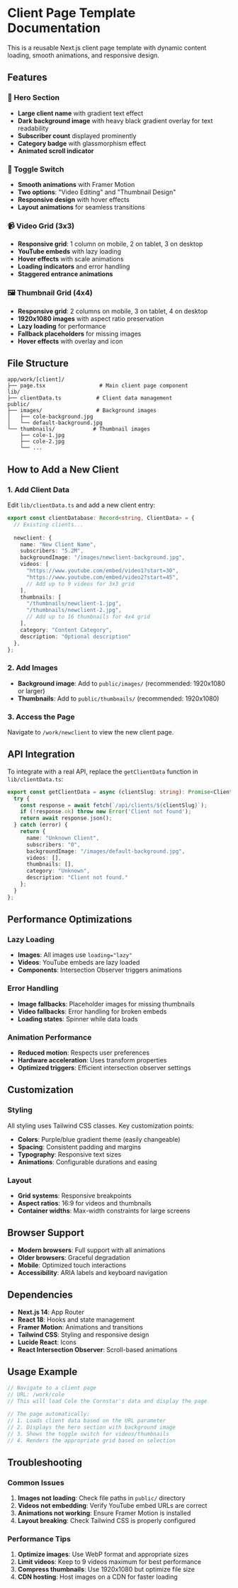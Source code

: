 # Client Page Template Documentation

This is a reusable Next.js client page template with dynamic content loading, smooth animations, and responsive design.

## Features

### 🎯 Hero Section
- **Large client name** with gradient text effect
- **Dark background image** with heavy black gradient overlay for text readability
- **Subscriber count** displayed prominently
- **Category badge** with glassmorphism effect
- **Animated scroll indicator**

### 🔄 Toggle Switch
- **Smooth animations** with Framer Motion
- **Two options**: "Video Editing" and "Thumbnail Design"
- **Responsive design** with hover effects
- **Layout animations** for seamless transitions

### 📹 Video Grid (3x3)
- **Responsive grid**: 1 column on mobile, 2 on tablet, 3 on desktop
- **YouTube embeds** with lazy loading
- **Hover effects** with scale animations
- **Loading indicators** and error handling
- **Staggered entrance animations**

### 🖼️ Thumbnail Grid (4x4)
- **Responsive grid**: 2 columns on mobile, 3 on tablet, 4 on desktop
- **1920x1080 images** with aspect ratio preservation
- **Lazy loading** for performance
- **Fallback placeholders** for missing images
- **Hover effects** with overlay and icon

## File Structure

```
app/work/[client]/
├── page.tsx                 # Main client page component
lib/
├── clientData.ts           # Client data management
public/
├── images/                 # Background images
│   ├── cole-background.jpg
│   └── default-background.jpg
└── thumbnails/            # Thumbnail images
    ├── cole-1.jpg
    ├── cole-2.jpg
    └── ...
```

## How to Add a New Client

### 1. Add Client Data
Edit `lib/clientData.ts` and add a new client entry:

```typescript
export const clientDatabase: Record<string, ClientData> = {
  // Existing clients...
  
  newclient: {
    name: "New Client Name",
    subscribers: "5.2M",
    backgroundImage: "/images/newclient-background.jpg",
    videos: [
      "https://www.youtube.com/embed/video1?start=30",
      "https://www.youtube.com/embed/video2?start=45",
      // Add up to 9 videos for 3x3 grid
    ],
    thumbnails: [
      "/thumbnails/newclient-1.jpg",
      "/thumbnails/newclient-2.jpg",
      // Add up to 16 thumbnails for 4x4 grid
    ],
    category: "Content Category",
    description: "Optional description"
  },
};
```

### 2. Add Images
- **Background image**: Add to `public/images/` (recommended: 1920x1080 or larger)
- **Thumbnails**: Add to `public/thumbnails/` (recommended: 1920x1080)

### 3. Access the Page
Navigate to `/work/newclient` to view the new client page.

## API Integration

To integrate with a real API, replace the `getClientData` function in `lib/clientData.ts`:

```typescript
export const getClientData = async (clientSlug: string): Promise<ClientData> => {
  try {
    const response = await fetch(`/api/clients/${clientSlug}`);
    if (!response.ok) throw new Error('Client not found');
    return await response.json();
  } catch (error) {
    return {
      name: "Unknown Client",
      subscribers: "0",
      backgroundImage: "/images/default-background.jpg",
      videos: [],
      thumbnails: [],
      category: "Unknown",
      description: "Client not found."
    };
  }
};
```

## Performance Optimizations

### Lazy Loading
- **Images**: All images use `loading="lazy"`
- **Videos**: YouTube embeds are lazy loaded
- **Components**: Intersection Observer triggers animations

### Error Handling
- **Image fallbacks**: Placeholder images for missing thumbnails
- **Video fallbacks**: Error handling for broken embeds
- **Loading states**: Spinner while data loads

### Animation Performance
- **Reduced motion**: Respects user preferences
- **Hardware acceleration**: Uses transform properties
- **Optimized triggers**: Efficient intersection observer settings

## Customization

### Styling
All styling uses Tailwind CSS classes. Key customization points:

- **Colors**: Purple/blue gradient theme (easily changeable)
- **Spacing**: Consistent padding and margins
- **Typography**: Responsive text sizes
- **Animations**: Configurable durations and easing

### Layout
- **Grid systems**: Responsive breakpoints
- **Aspect ratios**: 16:9 for videos and thumbnails
- **Container widths**: Max-width constraints for large screens

## Browser Support

- **Modern browsers**: Full support with all animations
- **Older browsers**: Graceful degradation
- **Mobile**: Optimized touch interactions
- **Accessibility**: ARIA labels and keyboard navigation

## Dependencies

- **Next.js 14**: App Router
- **React 18**: Hooks and state management
- **Framer Motion**: Animations and transitions
- **Tailwind CSS**: Styling and responsive design
- **Lucide React**: Icons
- **React Intersection Observer**: Scroll-based animations

## Usage Example

```typescript
// Navigate to a client page
// URL: /work/cole
// This will load Cole the Cornstar's data and display the page

// The page automatically:
// 1. Loads client data based on the URL parameter
// 2. Displays the hero section with background image
// 3. Shows the toggle switch for videos/thumbnails
// 4. Renders the appropriate grid based on selection
```

## Troubleshooting

### Common Issues

1. **Images not loading**: Check file paths in `public/` directory
2. **Videos not embedding**: Verify YouTube embed URLs are correct
3. **Animations not working**: Ensure Framer Motion is installed
4. **Layout breaking**: Check Tailwind CSS is properly configured

### Performance Tips

1. **Optimize images**: Use WebP format and appropriate sizes
2. **Limit videos**: Keep to 9 videos maximum for best performance
3. **Compress thumbnails**: Use 1920x1080 but optimize file size
4. **CDN hosting**: Host images on a CDN for faster loading 